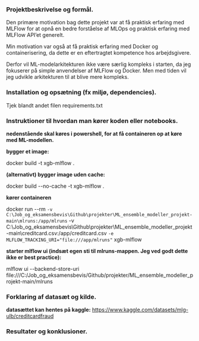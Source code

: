 ### Projektbeskrivelse og formål.

Den primære motivation bag dette projekt var at få praktisk erfaring med MLFlow for at opnå en bedre forståelse af MLOps og praktisk erfaring med MLFlow API’et generelt.

Min motivation var også at få praktisk erfaring med Docker og containerisering, da dette er en eftertragtet kompetence hos arbejdsgivere.

Derfor vil ML-modelarkitekturen ikke være særlig kompleks i starten, da jeg fokuserer på simple anvendelser af MLFlow og Docker. Men med tiden vil jeg udvikle arkitekturen til at blive mere kompleks.

### Installation og opsætning (fx miljø, dependencies).

Tjek blandt andet filen requirements.txt

### Instruktioner til hvordan man kører koden eller notebooks.

**nedenstående skal køres i powershell, for at få containeren op at køre med ML-modellen.**

**bygger et image:** 

docker build -t xgb-mlflow .

**(alternativt) bygger image uden cache:**

docker build --no-cache -t xgb-mlflow .

**kører containeren**

docker run --rm `
  -v C:\Job_og_eksamensbevis\Github\projekter\ML_ensemble_modeller_projekt-main\mlruns:/app/mlruns `
  -v C:\Job_og_eksamensbevis\Github\projekter\ML_ensemble_modeller_projekt-main\creditcard.csv:/app/creditcard.csv `
  -e MLFLOW_TRACKING_URI="file:///app/mlruns" `
  xgb-mlflow

**starter mlflow ui (indsæt egen sti til mlruns-mappen. Jeg ved godt dette ikke er best practice):**

mlflow ui --backend-store-uri file:///C:/Job_og_eksamensbevis/Github/projekter/ML_ensemble_modeller_projekt-main/mlruns


### Forklaring af datasæt og kilde.

**datasættet kan hentes på kaggle:** https://www.kaggle.com/datasets/mlg-ulb/creditcardfraud

### Resultater og konklusioner.

